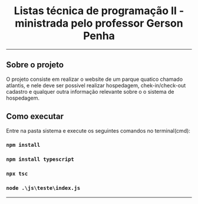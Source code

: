 <h1 align="center">Listas técnica de programação II - ministrada pelo professor Gerson Penha </h1>

<hr> 


## Sobre o projeto

O projeto consiste em realizar o website de um parque quatico chamado atlantis, e nele deve ser possivel realizar hospedagem, chek-in/check-out cadastro e qualquer outra informação relevante sobre o o sistema de hospedagem.


## Como executar

Entre na pasta sistema e execute os seguintes comandos no terminal(cmd):

### `npm install`

### `npm install typescript`

### `npx tsc`

### `node .\js\teste\index.js`

<hr>


